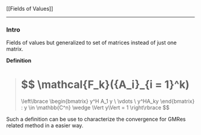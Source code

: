 [[Fields of Values]]

---
### **Intro**

Fields of values but generalized to set of matrices instead of just one matrix. 

**Definition**

> $$
> \mathcal{F_k}(\{A_i\}_{i = 1}^k) 
> = 
> \left\lbrace
>     \begin{bmatrix}
>         y^H A_1 y
>         \\
>         \vdots
>         \\
>         y^HA_ky
>     \end{bmatrix}
>     : 
>     y \in \mathbb{C^n} \wedge \Vert y\Vert = 1
> \right\rbrace
> $$


Such a definition can be use to characterize the convergence for GMRes related method in a easier way. 